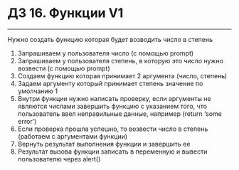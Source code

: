 # ДЗ 16. Функции V1
<hr>

Нужно создать функцию которая будет возводить число в степень
1. Запрашиваем у пользователя число (с помощью prompt)
2. Запрашиваем у пользователя степень, в которую это число нужно возвести (с помощью prompt)
3. Создаем функцию которая принимает 2 аргумента (число, степень)
4. Задаем аргументу который принимает степень значение по умолчанию 1
5. Внутри функции нужно написать проверку, если аргументы не являются числами завершить функцию с указанием того, что пользователь ввел неправильные данные, например (return ‘some error’)
6. Если проверка прошла успешно, то возвести число в степень (работаем с аргументами функции)
7. Вернуть результат выполнения функции и завершить ее
8. Результат вызова функции записать в переменную и вывести пользователю через alert()
